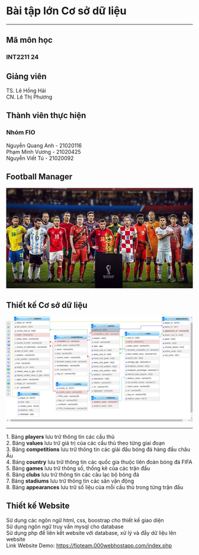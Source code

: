 # Bài tập lớn Cơ sở dữ liệu
<hr>
<h2>
Mã môn học
</h2>
<h3>INT2211 24</h3>
<h2>
Giảng viên
</h2>
TS. Lê Hồng Hải <br>
CN. Lê Thị Phương
<h2>
Thành viên thực hiện
<h3>
Nhóm FIO
</h3>
</h2>
Nguyễn Quang Anh - 21020116
<br>
Phạm Minh Vương - 21020425
<br>
Nguyễn Viết Tú - 21020092
<h2>
Football Manager
</h2>
<img src="images/wc2022.jpg">
<h2>
Thiết kế Cơ sở dữ liệu
</h2>
<img src="images/databaseDesign.jpg">
<hr>
1. Bảng <b>players</b> lưu trữ thông tin các cầu thủ <br>
2. Bảng <b>values</b> lưu trữ giá trị của các cầu thủ theo từng giai đoạn <br>
3. Bảng <b>competitions</b> lưu trữ thông tin các giải đấu bóng đá hàng đầu châu Âu <br>
4. Bảng <b>country</b> lưu trữ thông tin các quốc gia thuộc liên đoàn bóng đá FIFA <br>
5. Bảng <b>games</b> lưu trữ thông số, thống kê của các trận đấu <br>
6. Bảng <b>clubs</b> lưu trữ thông tin các câu lạc bộ bóng đá <br>
7. Bảng <b>stadiums</b> lưu trữ thông tin các sân vận động <br>
8. Bảng <b>appearances</b> lưu trữ số liệu của mỗi cầu thủ trong từng trận đấu
<h2>
Thiết kế Website
</h2>
Sử dụng các ngôn ngữ html, css, boostrap cho thiết kế giao diện<br>
Sử dụng ngôn ngữ truy vấn mysql cho database<br>
Sử dụng php để liên kết website với database, xử lý và đẩy dữ liệu lên website<br>
Link Website Demo: <a href="https://fioteam.000webhostapp.com/index.php">https://fioteam.000webhostapp.com/index.php</a>
